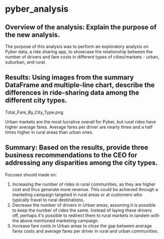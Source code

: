 # pyber_analysis
## Overview of the analysis: Explain the purpose of the new analysis.
The purpose of this analysis was to perform an exploratory analysis on Pyber data, a ride sharing app, to showcase the relationship between the number of drivers and fare costs in different types of cities/markets - urban, suburban, and rural.

## Results: Using images from the summary DataFrame and multiple-line chart, describe the differences in ride-sharing data among the different city types.
Total_Fare_By_City_Type.png

Urban markets are the most lucrative overall for Pyber, but rural rides have higher average fares. Average fares per driver are nearly three and a half times higher in rural areas than urban ones.
## Summary: Based on the results, provide three business recommendations to the CEO for addressing any disparities among the city types.
Focuses should made on:
1. Increasing the number of rides in rural communities, as they are higher cost and thus generate more revenue. This could be achieved through a marketing campaign targeted in rural areas or at customers who typically travel to rural destinations.
2. Decrease the number of drivers in Urban areas, assuming it is possible to keep the number of rides the same. Instead of laying these drivers off, perhaps it's possible to redirect them to rural markets in tandem with the above mentioned marketing campaign.
3. Increase fare costs in Urban areas to close the gap between average fares costs and average fares per driver in rural and urban communities.
